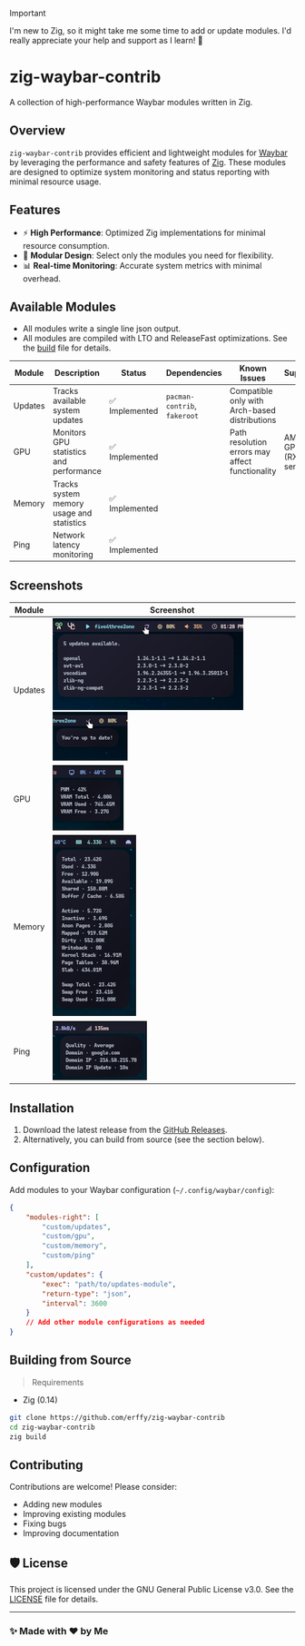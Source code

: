 > [!IMPORTANT]
> I'm new to Zig, so it might take me some time to add or update modules. I'd really appreciate your help and support as I learn! 🥰

# zig-waybar-contrib
A collection of high-performance Waybar modules written in Zig.

## Overview
`zig-waybar-contrib` provides efficient and lightweight modules for [Waybar](https://github.com/Alexays/Waybar) by leveraging the performance and safety features of [Zig](https://ziglang.org/). These modules are designed to optimize system monitoring and status reporting with minimal resource usage.

## Features
- ⚡ **High Performance**: Optimized Zig implementations for minimal resource consumption.
- 🧩 **Modular Design**: Select only the modules you need for flexibility.
- 📊 **Real-time Monitoring**: Accurate system metrics with minimal overhead.
  
## Available Modules
- All modules write a single line json output.
- All modules are compiled with LTO and ReleaseFast optimizations. See the [build](./build.zig) file for details.

| Module  | Description                               | Status                          | Dependencies                  | Known Issues                                    | Supports               |
|---------|-------------------------------------------|---------------------------------|-------------------------------|-------------------------------------------------|------------------------|
| Updates | Tracks available system updates           | ✅ Implemented                  | `pacman-contrib`, `fakeroot`  | Compatible only with Arch-based distributions   |                        |
| GPU     | Monitors GPU statistics and performance   | ✅ Implemented                  |                               | Path resolution errors may affect functionality | AMD GPUs (RX series)   |
| Memory  | Tracks system memory usage and statistics | ✅ Implemented                  |                               |                                                 |                        |
| Ping    | Network latency monitoring                | ✅ Implemented                  |                               |                                                 |                        |

## Screenshots

| Module  | Screenshot                                                               |
|---------|--------------------------------------------------------------------------|
| Updates | ![](assets/updates_available.png) ![](assets/updates_noupdate.png)       |
| GPU     | ![](assets/gpu.png)                                                      |
| Memory  | ![](assets/memory.png)                                                   |
| Ping    | ![](assets/ping.png)                                                     |

## Installation
1. Download the latest release from the [GitHub Releases](https://github.com/erffy/zig-waybar-contrib/releases).
2. Alternatively, you can build from source (see the section below).

## Configuration

Add modules to your Waybar configuration (`~/.config/waybar/config`):

```json
{
    "modules-right": [
        "custom/updates",
        "custom/gpu",
        "custom/memory",
        "custom/ping"
    ],
    "custom/updates": {
        "exec": "path/to/updates-module",
        "return-type": "json",
        "interval": 3600
    }
    // Add other module configurations as needed
}
```

## Building from Source
> Requirements
- Zig (0.14)

```bash
git clone https://github.com/erffy/zig-waybar-contrib
cd zig-waybar-contrib
zig build
```

## Contributing

Contributions are welcome! Please consider:
- Adding new modules
- Improving existing modules
- Fixing bugs
- Improving documentation

## 🛡️ License

This project is licensed under the GNU General Public License v3.0. See the [LICENSE](./LICENSE) file for details.

---

### ✨ Made with ❤️ by Me
